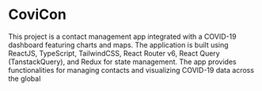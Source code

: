# CoviCon
This project is a contact management app integrated with a COVID-19 dashboard featuring charts and maps. The application is built using ReactJS, TypeScript, TailwindCSS, React Router v6, React Query (TanstackQuery), and Redux for state management. The app provides functionalities for managing contacts and visualizing COVID-19 data across the global
